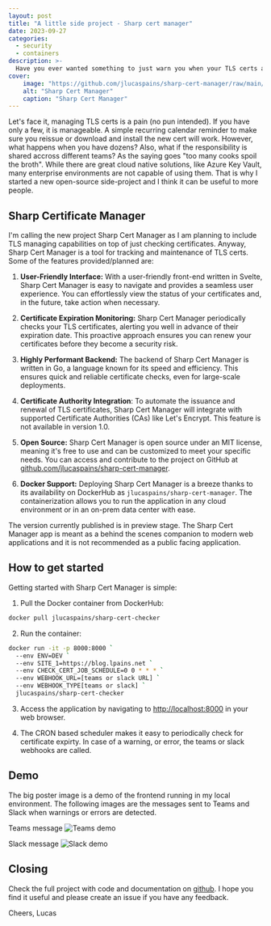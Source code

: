 ```yaml
---
layout: post
title: "A little side project - Sharp cert manager"
date: 2023-09-27
categories:
  - security
  - containers
description: >- 
  Have you ever wanted something to just warn you when your TLS certs are about to expire? I have and I decided to build it. Check out my new open-source project: Sharp Cert Manager.
cover:
    image: "https://github.com/jlucaspains/sharp-cert-manager/raw/main/docs/demo.jpeg"
    alt: "Sharp Cert Manager"
    caption: "Sharp Cert Manager"
---
```


Let's face it, managing TLS certs is a pain (no pun intended). If you have only a few, it is manageable. A simple recurring calendar reminder to make sure you reissue or download and install the new cert will work. However, what happens when you have dozens? Also, what if the responsibility is shared accross different teams? As the saying goes "too many cooks spoil the broth". While there are great cloud native solutions, like Azure Key Vault, many enterprise environments are not capable of using them. That is why I started a new open-source side-project and I think it can be useful to more people.

## Sharp Certificate Manager

I'm calling the new project Sharp Cert Manager as I am planning to include TLS managing capabilities on top of just checking certificates. Anyway, Sharp Cert Manager is a tool for tracking and maintenance of TLS certs. Some of the features provided/planned are:

1. **User-Friendly Interface:** With a user-friendly front-end written in Svelte, Sharp Cert Manager is easy to navigate and provides a seamless user experience. You can effortlessly view the status of your certificates and, in the future, take action when necessary.

2. **Certificate Expiration Monitoring:** Sharp Cert Manager periodically checks your TLS certificates, alerting you well in advance of their expiration date. This proactive approach ensures you can renew your certificates before they become a security risk.

3. **Highly Performant Backend:** The backend of Sharp Cert Manager is written in Go, a language known for its speed and efficiency. This ensures quick and reliable certificate checks, even for large-scale deployments.

4. **Certificate Authority Integration**: To automate the issuance and renewal of TLS certificates, Sharp Cert Manager will integrate with supported Certificate Authorities (CAs) like Let's Encrypt. This feature is not available in version 1.0.

5. **Open Source:** Sharp Cert Manager is open source under an MIT license, meaning it's free to use and can be customized to meet your specific needs. You can access and contribute to the project on GitHub at [github.com/jlucaspains/sharp-cert-manager](https://github.com/jlucaspains/sharp-cert-manager).

6. **Docker Support:** Deploying Sharp Cert Manager is a breeze thanks to its availability on DockerHub as `jlucaspains/sharp-cert-manager`. The containerization allows you to run the application in any cloud environment or in an on-prem data center with ease.

The version currently published is in preview stage. The Sharp Cert Manager app is meant as a behind the scenes companion to modern web applications and it is not recommended as a public facing application.

## How to get started

Getting started with Sharp Cert Manager is simple:

1. Pull the Docker container from DockerHub:

```bash
docker pull jlucaspains/sharp-cert-checker
```

2. Run the container:

```bash
docker run -it -p 8000:8000 `
  --env ENV=DEV `
  --env SITE_1=https://blog.lpains.net `
  --env CHECK_CERT_JOB_SCHEDULE=0 0 * * * `
  --env WEBHOOK_URL=[teams or slack URL] `
  --env WEBHOOK_TYPE[teams or slack] `
  jlucaspains/sharp-cert-checker
```

3. Access the application by navigating to [http://localhost:8000](http://localhost:8000) in your web browser.

4. The CRON based scheduler makes it easy to periodically check for certificate expirty. In case of a warning, or error, the teams or slack webhooks are called.

## Demo
The big poster image is a demo of the frontend running in my local environment. The following images are the messages sent to Teams and Slack when warnings or errors are detected.

Teams message
![Teams demo](https://github.com/jlucaspains/sharp-cert-manager/raw/main/docs/TeamsDemo.jpg)

Slack message
![Slack demo](https://github.com/jlucaspains/sharp-cert-manager/raw/main/docs/SlackDemo.jpg)

## Closing
Check the full project with code and documentation on [github](https://github.com/jlucaspains/sharp-cert-manager). I hope you find it useful and please create an issue if you have any feedback.

Cheers,
Lucas